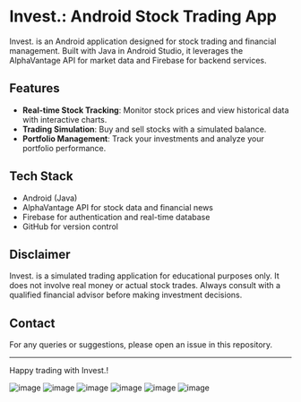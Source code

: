 # Invest.: Android Stock Trading App

Invest. is an Android application designed for stock trading and financial management. Built with Java in Android Studio, it leverages the AlphaVantage API for market data and Firebase for backend services.

## Features

- **Real-time Stock Tracking**: Monitor stock prices and view historical data with interactive charts.
- **Trading Simulation**: Buy and sell stocks with a simulated balance.
- **Portfolio Management**: Track your investments and analyze your portfolio performance.

## Tech Stack

- Android (Java)
- AlphaVantage API for stock data and financial news
- Firebase for authentication and real-time database
- GitHub for version control

## Disclaimer

Invest. is a simulated trading application for educational purposes only. It does not involve real money or actual stock trades. Always consult with a qualified financial advisor before making investment decisions.

## Contact

For any queries or suggestions, please open an issue in this repository.

---

Happy trading with Invest.!

![image](https://github.com/user-attachments/assets/6bf9e99d-bd54-4640-bcd7-bb139e8fa5bb)
![image](https://github.com/user-attachments/assets/f603702f-68e8-4870-97c9-697119160e2f)
![image](https://github.com/user-attachments/assets/cab82e70-e4f8-4fa7-8d69-95465605b2e2)
![image](https://github.com/user-attachments/assets/78e86d2b-d4ba-4b44-a659-6fc42deddd09)
![image](https://github.com/user-attachments/assets/4399ba9e-9ab7-4d43-bc41-d140ae48d3e6)
![image](https://github.com/user-attachments/assets/a56e4a01-dc2f-4e5d-86be-6ae68556eb05)




